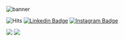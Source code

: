 ![banner](https://readme-typing-svg.herokuapp.com/?lines=Hello,+There!+👋;I'm+ryanbekhen....;Nice+to+meet+you!&center=false)

![Hits](https://hits.seeyoufarm.com/api/count/incr/badge.svg?url=https%3A%2F%2Fgithub.com%2Fryanbekhen%2Fhit-counter&count_bg=%2379C83D&title_bg=%23555555&icon=github.svg&icon_color=%23E7E7E7&title=Provile+views&edge_flat=true)
[![Linkedin Badge](https://img.shields.io/badge/-LinkedIn-0e76a8?style=flat-square&logo=Linkedin&logoColor=white)](https://linkedin.com/in/ryanbekhen)
[![Instagram Badge](https://img.shields.io/badge/-Instagram-e4405f?style=flat-square&logo=Instagram&logoColor=white)](https://instagram.com/ryanbekhen.dev/)

![](https://github-readme-stats.vercel.app/api?username=ryanbekhen&show_icons=true&count_private=true&theme=darcula)
![](https://github-readme-stats.vercel.app/api/top-langs/?username=ryanbekhen&langs_count=8&layout=compact&hide=css,makefile&theme=darcula&card_width=400)
